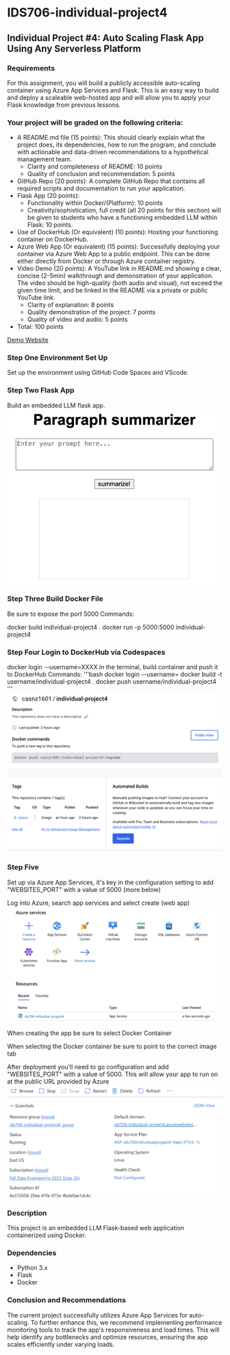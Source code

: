# IDS706-individual-project4 

## Individual Project #4: Auto Scaling Flask App Using Any Serverless Platform
### Requirements
For this assignment, you will build a publicly accessible auto-scaling container using Azure App Services and Flask. This is an easy way to build and deploy a scaleable web-hosted app and will allow you to apply your Flask knowledge from previous lessons.

### Your project will be graded on the following criteria:
- A README.md file (15 points): This should clearly explain what the project does, its dependencies, how to run the program, and conclude with actionable and data-driven recommendations to a hypothetical management team.
    - Clarity and completeness of README: 10 points
    - Quality of conclusion and recommendation: 5 points
- GitHub Repo (20 points): A complete GitHub Repo that contains all required scripts and documentation to run your application.
- Flask App (20 points):
    - Functionality within Docker/(Platform): 10 points
    - Creativity/sophistication, full credit (all 20 points for this section) will be given to students who have a functioning embedded LLM within Flask: 10 points.
- Use of DockerHub (Or equivalent) (10 points): Hosting your functioning container on DockerHub.   
- Azure Web App (Or equivalent) (15 points): Successfully deploying your container via Azure Web App to a public endpoint. This can be done either directly from Docker or through Azure container registry.
- Video Demo (20 points): A YouTube link in README.md showing a clear, concise (2-5min) walkthrough and demonstration of your application. The video should be high-quality (both audio and visual), not exceed the given time limit, and be linked in the README via a private or public YouTube link.
    - Clarity of explanation: 8 points
    - Quality demonstration of the project: 7 points
    - Quality of video and audio: 5 points
- Total: 100 points

[Demo Website](https://ids706-individual-project4.azurewebsites.net/)


### Step One Environment Set Up
Set up the environment using GitHub Code Spaces and VScode.


### Step Two Flask App
Build an embedded LLM flask app. 
![image](1.png)

### Step Three Build Docker File
Be sure to expose the port 5000 Commands:

docker build individual-project4 .
docker run -p 5000:5000 individual-project4

### Step Four Login to DockerHub via Codespaces
docker login --username=XXXX in the terminal, build container and push it to DockerHub Commands:
'''bash
docker login --username=
docker build -t username/individual-project4 .
docker push username/individual-project4
'''
![image](2.png)


### Step Five
Set up via Azure App Services, it's key in the configuration setting to add "WEBSITES_PORT" with a value of 5000 (more below)

Log into Azure, search app services and select create (web app)
![image](3.png)

When creating the app be sure to select Docker Container

When selecting the Docker container be sure to point to the correct image tab

After deployment you'll need to go configuration and add "WEBSITES_PORT" with a value of 5000. 
This will allow your app to run on at the public URL provided by Azure
![image](4.png)


### Description
This project is an embedded LLM Flask-based web application containerized using Docker. 

### Dependencies
- Python 3.x
- Flask
- Docker


### Conclusion and Recommendations
The current project successfully utilizes Azure App Services for auto-scaling. To further enhance this, we recommend implementing performance monitoring tools to track the app's responsiveness and load times. This will help identify any bottlenecks and optimize resources, ensuring the app scales efficiently under varying loads.